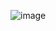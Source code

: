 ![image](https://user-images.githubusercontent.com/93635431/173219677-0fef51b5-04cf-4a86-af3b-f511579f2cc6.png)
